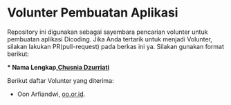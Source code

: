# Volunter Pembuatan Aplikasi

Repository ini digunakan sebagai sayembara pencarian volunter untuk pembuatan aplikasi Dicoding. Jika Anda tertarik untuk menjadi Volunter, silakan lakukan PR(pull-request) pada berkas ini ya. Silakan gunakan format berikut:


**\* Nama Lengkap,[Chusnia Dzurriati](Pemalang)**


Berikut daftar Volunter yang diterima:

* Oon Arfiandwi, [oo.or.id](https://oo.or.id).

